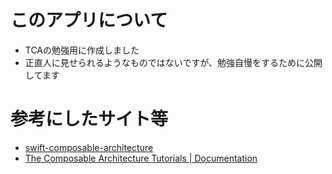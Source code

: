# このアプリについて
- TCAの勉強用に作成しました
- 正直人に見せられるようなものではないですが、勉強自慢をするために公開してます

# 参考にしたサイト等
- [swift-composable-architecture](https://github.com/pointfreeco/swift-composable-architecture)
- [The Composable Architecture Tutorials | Documentation](https://pointfreeco.github.io/swift-composable-architecture/main/tutorials/meetcomposablearchitecture/)
